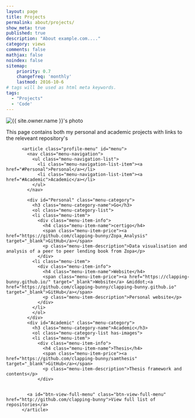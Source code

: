 ```yaml
---
layout: page
title: Projects
permalink: about/projects/
show_meta: true
published: true
description: "About example.com...."
category: views
comments: false
mathjax: false
noindex: false
sitemap:
    priority: 0.7
    changefreq: 'monthly'
    lastmod: 2016-10-6
# tags will be used as html meta keywords.    
tags:
  - "Projects"
  - 'Code'
---
```


<div class="post-author text-center">                       
            <img src="{{ site.urlimg }}{{ site.owner.avatar }}" alt="{{ site.owner.name }}'s photo" itemprop="image" class="post-avatar img-circle img-responsive"/> 
<span class="social-icons" style="padding-top: 10px; padding-bottom: 1px;">
<a href="{{ site.url }}/cv" title="Curriculum Vitae" class="social-icons"><i class="iconm iconm-profile" style="vertical-align: top;"></i></a>
<a href="{{ site.url }}/about/publications/" class="social-icons" title="Publications"><i class="iconm iconm-file-pdf"></i></a>

</span>
</div>


<section class="profile-content" id="content">
<!-- TODO header? -->

<div class="profile-description">
            <p>This page contains both my personal and academic projects with links to the releveant repository's</p>
          </div>

          <article class="profile-menu" id="menu">
            <nav class="menu-navigation">
              <ul class="menu-navigation-list">
                <li class="menu-navigation-list-item"><a href="#Personal">Personal</a></li>
                <li class="menu-navigation-list-item"><a href="#Academic">Academic</a></li>
              </ul>
            </nav>

            <div id="Personal" class="menu-category">
              <h3 class="menu-category-name">Go</h3>
              <ol class="menu-category-list">
              <li class="menu-item">
                <div class="menu-item-info">
                  <h4 class="menu-item-name">certigo</h4>
                  <span class="menu-item-price"><a href="https://github.com/clapping-bunny/Zopa_Analysis" target="_blank">GitHub</a></span>
                  <p class="menu-item-description">Data visualisation and analysis of a peer to peer lending book from Zopa</p>
                </div>
              <li class="menu-item">
                <div class="menu-item-info">
                  <h4 class="menu-item-name">Website</h4>
                  <span class="menu-item-price"><a href="https://clapping-bunny.github.io/" target="_blank">Website</a> &middot;<a href="https://github.com/clapping-bunny/clapping-bunny.github.io" target="_blank">GitHub</a></span>
                  <p class="menu-item-description">Personal website</p>
                </div>
              </li>
              </ol>
            </div>
            <div id="Academic" class="menu-category">
              <h3 class="menu-category-name">Academic</h3>
              <ol class="menu-category-list has-images">
              <li class="menu-item">
                <div class="menu-item-info">
                  <h4 class="menu-item-name">Thesis</h4>
                  <span class="menu-item-price"><a href="https://github.com/clapping-bunny/samthesis" target="_blank">GitHub</a></span>
                  <p class="menu-item-description">Thesis framework and contents</p>
                </div>
               

            <a id="btn-view-full-menu" class="btn-view-full-menu" href="http://github.com/clapping-bunny">View full list of repositories</a>
          </article>

          